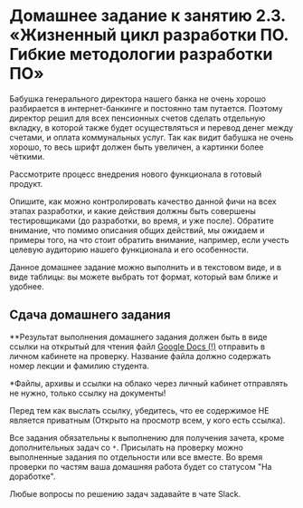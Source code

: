 # Домашнее задание к занятию 2.3. «Жизненный цикл разработки ПО. Гибкие методологии разработки ПО»

Бабушка генерального директора нашего банка не очень хорошо разбирается в интернет-банкинге и постоянно там путается. Поэтому директор решил для всех пенсионных счетов сделать отдельную вкладку, в которой также будет осуществляться и перевод денег между счетами, и оплата коммунальных услуг. Так как видит бабушка не очень хорошо, то весь шрифт должен быть увеличен, а картинки более чёткими.

Рассмотрите процесс внедрения нового функционала в готовый продукт. 

Опишите, как можно контролировать качество данной фичи на всех этапах разработки, и какие действия должны быть совершены тестировщиками (до разработки, во время, и уже после). Обратите внимание, что помимо описания общих действий, мы ожидаем и  примеры того, на что стоит обратить внимание, например, если учесть целевую аудиторию нашего функционала и его особенности.


Данное домашнее задание можно выполнить и в текстовом виде, и в виде таблицы: вы можете выбрать тот формат, который вам ближе и удобнее.

## Сдача домашнего задания

**Результат выполнения домашнего задания должен быть в виде ссылки на открытый для чтения файл  <a href="https://docs.google.com">Google Docs (!)</a> отправить в личном кабинете на проверку. Название файла должно содержать номер лекции и фамилию студента. 

*Файлы, архивы и ссылки на облако через личный кабинет отправлять не нужно, только ссылку на документы!

Перед тем как выслать ссылку, убедитесь, что ее содержимое НЕ является приватным (Открыто на просмотр всем, у кого есть ссылка).

Все задания обязательны к выполнению для получения зачета, кроме дополнительных задач со `*`. Присылать на проверку можно выполненные задания по отдельности или все вместе. Во время проверки по частям ваша домашняя работа будет со статусом "На доработке".

Любые вопросы по решению задач задавайте в чате Slack.
